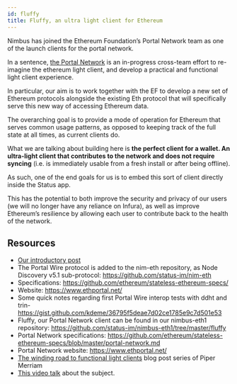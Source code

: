 ```yaml
---
id: fluffy
title: Fluffy, an ultra light client for Ethereum
---
```


Nimbus has joined the Ethereum Foundation’s Portal Network team as one of the launch clients for the portal network.

In a sentence, [the Portal Network](https://github.com/ethereum/stateless-ethereum-specs/blob/master/portal-network.md#network-functionality) is an in-progress cross-team effort to re-imagine the ethereum light client, and develop a practical and functional light client experience.


In particular, our aim is to work together with the EF to develop a new set of Ethereum protocols alongside the existing Eth protocol that will specifically serve this new way of accessing Ethereum data.

The overarching goal is to provide a mode of operation for Ethereum that serves common usage patterns, as opposed to keeping track of the full state at all times, as current clients do.

What we are talking about building here is **the perfect client for a wallet. An ultra-light client that contributes to the network and does not require syncing** (i.e. is immediately usable from a fresh install or after being offline).

As such, one of the end goals for us is to embed this sort of client directly inside the Status app.

This has the potential to both improve the security and privacy of our users (we will no longer have any reliance on Infura), as well as improve Ethereum’s resilience by allowing each user to contribute back to the health of the network.

## Resources

- [Our introductory post](https://our.status.im/nimbus-fluffly/)
- The Portal Wire protocol is added to the nim-eth repository, as Node Discovery v5.1 sub-protocol: https://github.com/status-im/nim-eth
- Specifications: https://github.com/ethereum/stateless-ethereum-specs/
- Website: https://www.ethportal.net/
- Some quick notes regarding first Portal Wire interop tests with ddht and trin- https://gist.github.com/kdeme/36795f5deae7d02ce1785e9c7d501e53
- Fluffy, our Portal Network client can be found in our nimbus-eth1 repository: https://github.com/status-im/nimbus-eth1/tree/master/fluffy
- Portal Network specifications: https://github.com/ethereum/stateless-ethereum-specs/blob/master/portal-network.md
- Portal Network website: https://www.ethportal.net/
- [The winding road to functional light clients](https://snakecharmers.ethereum.org/the-winding-road-to-functional-light-clients/) blog post series of Piper Merriam
- [This video talk](https://www.youtube.com/watch?v=MZxqRs_tLNs) about the subject.
